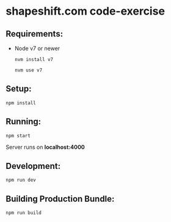 # shapeshift.com code-exercise

## Requirements:

- Node v7 or newer

	`nvm install v7`
	
	`nvm use v7`

## Setup:

`npm install`

## Running:

`npm start`

Server runs on **localhost:4000**

## Development:

`npm run dev`

## Building Production Bundle:

`npm run build`
